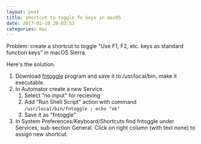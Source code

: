 ```yaml
---
layout: post
title: shortcut to toggle fn keys in macOS
date: 2017-01-10 20:03:53
categories: mac
---
```


Problem: create a shortcut to toggle "Use F1, F2, etc. keys as standard function keys" in macOS Sierra.

Here's the solution.

1. Download [fntoggle](https://github.com/nelsonjchen/fntoggle/releases) program and save it to /usr/local/bin, make it executable.
2. In Automator create a new Service.
   1. Select "no input" for recieving
   2. Add "Run Shell Script" action with command
      `/usr/local/bin/fntoggle ; echo "ok"`
   3. Save it as "fntoggle"
3. In System Preferences/Keyboard/Shortcuts find fntoggle under Services, sub-section General. Click on right column (with text none) to assign new shortcut.
